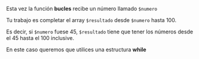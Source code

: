 Esta vez la función **bucles** recibe un número llamado `$numero`

Tu trabajo es completar el array `$resultado` desde `$numero` hasta 100.

Es decir, si `$numero` fuese 45, `$resultado` tiene que tener los números desde el 45 hasta el 100 inclusive.

En este caso queremos que utilices una estructura **while**